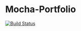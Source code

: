 # Mocha-Portfolio

[![Build Status](https://travis-ci.org/mollytaryn/Mocha-Portfolio.svg?branch=master)](https://travis-ci.org/mollytaryn/Mocha-Portfolio)
